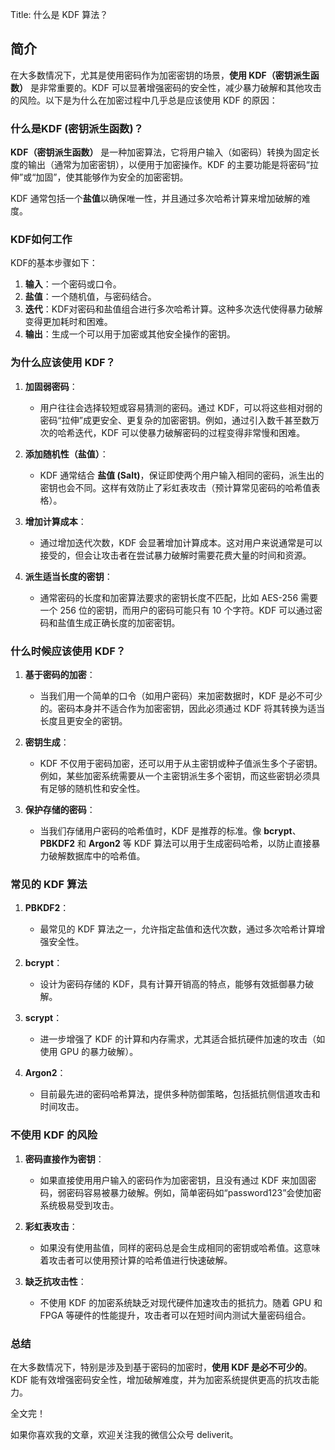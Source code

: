 Title: 什么是 KDF 算法？

## 简介
在大多数情况下，尤其是使用密码作为加密密钥的场景，**使用 KDF（密钥派生函数）** 是非常重要的。KDF 可以显著增强密码的安全性，减少暴力破解和其他攻击的风险。以下是为什么在加密过程中几乎总是应该使用 KDF 的原因：

### 什么是KDF (密钥派生函数)？

**KDF（密钥派生函数）** 是一种加密算法，它将用户输入（如密码）转换为固定长度的输出（通常为加密密钥），以便用于加密操作。KDF 的主要功能是将密码“拉伸”或“加固”，使其能够作为安全的加密密钥。

KDF 通常包括一个**盐值**以确保唯一性，并且通过多次哈希计算来增加破解的难度。

### KDF如何工作

KDF的基本步骤如下：

1. **输入**：一个密码或口令。
2. **盐值**：一个随机值，与密码结合。
3. **迭代**：KDF对密码和盐值组合进行多次哈希计算。这种多次迭代使得暴力破解变得更加耗时和困难。
4. **输出**：生成一个可以用于加密或其他安全操作的密钥。

### 为什么应该使用 KDF？



1. **加固弱密码**：
   - 用户往往会选择较短或容易猜测的密码。通过 KDF，可以将这些相对弱的密码“拉伸”成更安全、更复杂的加密密钥。例如，通过引入数千甚至数万次的哈希迭代，KDF 可以使暴力破解密码的过程变得非常慢和困难。

2. **添加随机性（盐值）**：
   - KDF 通常结合 **盐值 (Salt)**，保证即使两个用户输入相同的密码，派生出的密钥也会不同。这样有效防止了彩虹表攻击（预计算常见密码的哈希值表格）。

3. **增加计算成本**：
   - 通过增加迭代次数，KDF 会显著增加计算成本。这对用户来说通常是可以接受的，但会让攻击者在尝试暴力破解时需要花费大量的时间和资源。
   
4. **派生适当长度的密钥**：
   - 通常密码的长度和加密算法要求的密钥长度不匹配，比如 AES-256 需要一个 256 位的密钥，而用户的密码可能只有 10 个字符。KDF 可以通过密码和盐值生成正确长度的加密密钥。

### 什么时候应该使用 KDF？

1. **基于密码的加密**：
   - 当我们用一个简单的口令（如用户密码）来加密数据时，KDF 是必不可少的。密码本身并不适合作为加密密钥，因此必须通过 KDF 将其转换为适当长度且更安全的密钥。

2. **密钥生成**：
   - KDF 不仅用于密码加密，还可以用于从主密钥或种子值派生多个子密钥。例如，某些加密系统需要从一个主密钥派生多个密钥，而这些密钥必须具有足够的随机性和安全性。

3. **保护存储的密码**：
   - 当我们存储用户密码的哈希值时，KDF 是推荐的标准。像 **bcrypt**、**PBKDF2** 和 **Argon2** 等 KDF 算法可以用于生成密码哈希，以防止直接暴力破解数据库中的哈希值。

### 常见的 KDF 算法

1. **PBKDF2**：
   - 最常见的 KDF 算法之一，允许指定盐值和迭代次数，通过多次哈希计算增强安全性。
   
2. **bcrypt**：
   - 设计为密码存储的 KDF，具有计算开销高的特点，能够有效抵御暴力破解。

3. **scrypt**：
   - 进一步增强了 KDF 的计算和内存需求，尤其适合抵抗硬件加速的攻击（如使用 GPU 的暴力破解）。

4. **Argon2**：
   - 目前最先进的密码哈希算法，提供多种防御策略，包括抵抗侧信道攻击和时间攻击。

### 不使用 KDF 的风险

1. **密码直接作为密钥**：
   - 如果直接使用用户输入的密码作为加密密钥，且没有通过 KDF 来加固密码，弱密码容易被暴力破解。例如，简单密码如“password123”会使加密系统极易受到攻击。

2. **彩虹表攻击**：
   - 如果没有使用盐值，同样的密码总是会生成相同的密钥或哈希值。这意味着攻击者可以使用预计算的哈希值进行快速破解。

3. **缺乏抗攻击性**：
   - 不使用 KDF 的加密系统缺乏对现代硬件加速攻击的抵抗力。随着 GPU 和 FPGA 等硬件的性能提升，攻击者可以在短时间内测试大量密码组合。

### 总结

在大多数情况下，特别是涉及到基于密码的加密时，**使用 KDF 是必不可少的**。KDF 能有效增强密码安全性，增加破解难度，并为加密系统提供更高的抗攻击能力。




全文完！




如果你喜欢我的文章，欢迎关注我的微信公众号 deliverit。
